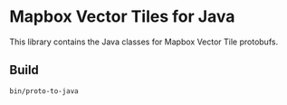 # Mapbox Vector Tiles for Java

This library contains the Java classes for Mapbox Vector Tile protobufs.

## Build

```shell
bin/proto-to-java
```

